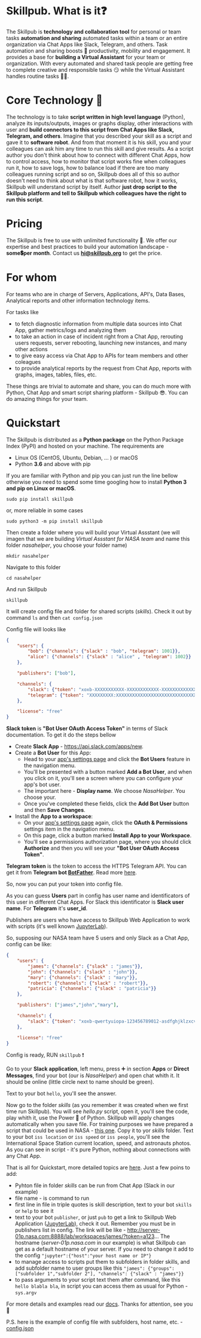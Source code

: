 
# Skillpub. What is it:question:

The Skillpub is **technology and collaboration tool** for personal or team tasks **automation and sharing** automated tasks within a team or an entire organization via Chat Apps like Slack, Telegram, and others. Task automation and sharing boosts :rocket: productivity, mobility and engagement. It provides a base for **building a Virtual Assistant** for your team or organization. With every automated and shared task people are getting free to complete creative and responsible tasks :smirk: while the Virtual Assistant handles routine tasks :man_technologist:.

#  Core Technology :gem:

The technology is to take **script written in high level language** (Python), analyze its inputs/outputs, images or graphs display, other interactions with user and **build connectors to this script from Chat Apps like Slack, Telegram, and others**. Imagine that you described your skill as a script and gave it to **software robot**. And from that moment it is his skill, you and your colleagues can ask him any time to run this skill and give results.
As a script author you don't think about how to connect with different Chat Apps, how to control access, how to monitor that script works fine when colleagues run it, how to save logs, how to balance load if there are too many colleagues running script and so on, Skillpub does all of this so author doesn't need to think about what is that software robot, how it works, Skillpub will understand script by itself. Author **just drop script to the Skillpub platform and tell to Skillpub which colleagues have the right to run this script**.

# Pricing 

The Skillpub is free to use with unlimited functionality :tada:. We offer our expertise and best practices to build your automation landscape - **some:heavy_dollar_sign:per month**. Contact us **[hi@skillpub.org](mailto:hi@skillpub.org)** to get the price.

# For whom 

For teams who are in charge of Servers, Applications, API's, Data Bases, Analytical reports and other information technology items. 

For tasks like
 - to fetch diagnostic information from multiple data sources into Chat App, gather metrics/logs and analyzing them 
 - to take an action in case of incident right from a Chat App, rerouting users requests, server rebooting, launching new instances, and many other actions
 - to give easy access via Chat App to APIs for team members and other coleagues
 - to provide analytical reports by the request from Chat App, reports with graphs, images, tables, files, etc.
 
These things are trivial to automate and share, you can do much more with Python, Chat App and smart script sharing platform - Skillpub :sunglasses:. You can do amazing things for your team.

# Quickstart

The Skillpub is distributed as a **Python package** on the Python Package Index (PyPI) and hosted on your machine. 
The requirements are 
  - Linux OS (CentOS, Ubuntu, Debian, ... ) or macOS
  - Python **3.6** and above with pip

If you are familiar with Python and pip you can just run the line bellow otherwise you need to spend some time googling how to install **Python 3 and pip on Linux or macOS**.

```
sudo pip install skillpub
```

or, more reliable in some cases

```
sudo python3 -m pip install skillpub
```

Then create a folder where you will build your Virtual Assstant (we will imagen that we are building *Virtual Assstant for NASA team* and name this folder *nasahelper*, you choose your folder name)

```
mkdir nasahelper
```

Navigate to this folder

```
cd nasahelper
```

And run Skillpub

```
skillpub
```

It will create config file and folder for shared scripts (*skills*).
Check it out by command `ls` and then `cat config.json`

Config file will looks like 

```json
{
    "users": {
        "bob": {"channels": {"slack" : "bob", "telegram": 1001}},
        "alice": {"channels": {"slack" : "alice" , "telegram": 1002}}
    },

    "publishers": ["bob"],

    "channels": {
        "slack": {"token": "xoxb-XXXXXXXXXXX-XXXXXXXXXXXX-XXXXXXXXXXXXXXXXXXXXXX"},
        "telegram": {"token": "XXXXXXXXX:XXXXXXXXXXXXXXXXXXXXXXXXXXXXXXXXXXX"}
    },

    "license": "free"
}
```
**Slack token** is **"Bot User OAuth Access Token"** in terms of Slack documentation. To get it do the steps bellow

- Create **Slack App** - https://api.slack.com/apps/new. 
- Create a **Bot User** for this App:
  - Head to your [app's settings page](https://api.slack.com/apps) and click the **Bot Users** feature in the navigation menu.
  - You'll be presented with a button marked **Add a Bot User**, and when you click on it, you'll see a screen where you can configure your app's bot user.
  - The important here - **Display name**. We choose *NasaHelper*. You choose your.
  - Once you've completed these fields, click the **Add Bot User** button and then **Save Changes**.
- Install the **App to a workspace**:
  - On your [app's settings page](https://api.slack.com/apps) again, click the **OAuth & Permissions** settings item in the navigation menu.
  - On this page, click a button marked **Install App to your Workspace**.
  - You'll see a permissions authorization page, where you should click **Authorize** and then you will see your **"Bot User OAuth Access Token"**.

**Telegram token** is the token to access the HTTPS Telegram API. 
You can get it from **Telegram bot [BotFather](https://telegram.me/botfather)**. Read more [here](https://core.telegram.org/bots).

So, now you can put your token into config file.

As you can guess **Users** part in config has user name and identificators of this user in different Chat Apps.
For Slack this identificator is **Slack user name**. For **Telegram** it's **user_id**.
 
Publishers are users who have access to Skillpub Web Application to work with scripts (it's well known [JupyterLab](https://jupyterlab.readthedocs.io)).

So, supposing our NASA team have 5 users and only Slack as a Chat App, config can be like:

```json
{
    "users": {
        "james": {"channels": {"slack" : "james"}},
        "john": {"channels": {"slack" : "john"}},
        "mary": {"channels": {"slack" : "mary"}},
        "robert": {"channels": {"slack" : "robert"}},
        "patricia": {"channels": {"slack" : "patricia"}}
    },

    "publishers": ["james","john","mary"],

    "channels": {
        "slack": {"token": "xoxb-qwertyuiopa-123456789012-asdfghjklzxcvbnm123456"}
    },

    "license": "free"
}
```
Config is ready, RUN ```skillpub``` :exclamation:

Go to your **Slack application**, left menu, press :heavy_plus_sign: in section **Apps** or **Direct Messages**, find your bot (our is *NasaHelper*) and open chat whith it. It should be online (little circle next to name should be green).

Text to your bot ```hello```, you'll see the answer.

Now go to the folder *skills* (as you remember it was created when we first time run Skillpub).
You will see *hello.py* script, open it, you'll see the code, play whith it, use the Power :muscle: of Python. Skillpub will apply changes automatically when you save file. For training purposes we have prepared a script that could be used in NASA - [this one](skills/iss.py). Copy it to yor *skills* folder. Text to your bot `iss location` or `iss speed` or `iss people`, you'll see the International Space Station current location, speed, and astronauts photos. As you can see in script - it's pure Python, nothing about connections with any Chat App. 

That is all for Quickstart, more detailed topics are [here](https://github.com/skillpub/collaboration/blob/master/docs/START%20HERE.md#skillpub). Just a few poins to add:
 - Pyhton file in folder *skills* can be run from Chat App (Slack in our example)
 - file name - is command to run
 - first line in file in triple quotes is skill description, text to your bot ```skills``` or ```help``` to see it
 - text to your bot ```publisher```, or just ```pub``` to get a link to Skillpub Web Application ([JupyterLab](https://jupyterlab.readthedocs.io)), check it out. Remember you must be in publishers list in config. The link will be like - http://server-01p.nasa.com:8888/lab/workspaces/james/?token=a123... The hostname (*server-01p.nasa.com* in our example) is what Skillpub can get as a default hostname of your server. If you need to change it add to the config ```"jupyter":{"host":"your host name or IP"}```
 - to manage access to scripts put them to subfolders in folder skills, and add subfolder name to user groups like this ```"james": {"groups":["subfolder 1","subfolder 2"], "channels": {"slack" : "james"}}```
 - to pass arguments to your script text them after command, like this ```hello blabla bla```, in script you can access them as usual for Python - ```sys.argv```

For more details and examples read our [docs](https://github.com/skillpub/collaboration/blob/master/docs/START%20HERE.md#skillpub). Thanks for attention, see you :wave:

P.S. here is the example of config file with subfolders, host name, etc. - [config.json](config.json)

